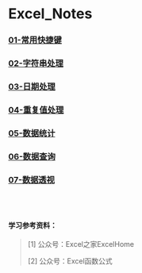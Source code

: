 # Excel_Notes
### [01-常用快捷键](01-常用快捷键.md)

### [02-字符串处理](02-字符串处理.md)

### [03-日期处理](03-日期处理.md)

### [04-重复值处理](04-重复值处理.md)

### [05-数据统计](05-数据统计.md)

### [06-数据查询](06-数据查询.md)

### [07-数据透视](#数据透视)

<br/>

<br/>

#### 学习参考资料：

> [1] 公众号：Excel之家ExcelHome
>
> [2] 公众号：Excel函数公式